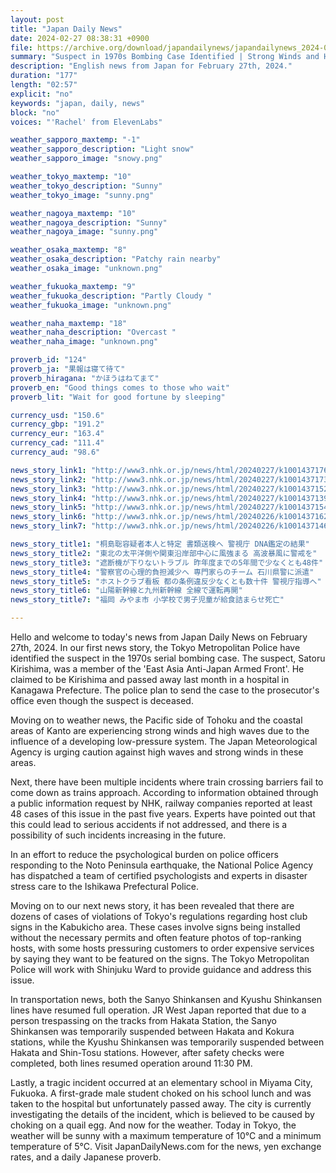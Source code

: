 ```yaml
---
layout: post
title: "Japan Daily News"
date: 2024-02-27 08:38:31 +0900
file: https://archive.org/download/japandailynews/japandailynews_2024-02-27.mp3
summary: "Suspect in 1970s Bombing Case Identified | Strong Winds and High Waves Expected, & more…"
description: "English news from Japan for February 27th, 2024."
duration: "177"
length: "02:57"
explicit: "no"
keywords: "japan, daily, news"
block: "no"
voices: "'Rachel' from ElevenLabs"

weather_sapporo_maxtemp: "-1"
weather_sapporo_description: "Light snow"
weather_sapporo_image: "snowy.png"

weather_tokyo_maxtemp: "10"
weather_tokyo_description: "Sunny"
weather_tokyo_image: "sunny.png"

weather_nagoya_maxtemp: "10"
weather_nagoya_description: "Sunny"
weather_nagoya_image: "sunny.png"

weather_osaka_maxtemp: "8"
weather_osaka_description: "Patchy rain nearby"
weather_osaka_image: "unknown.png"

weather_fukuoka_maxtemp: "9"
weather_fukuoka_description: "Partly Cloudy "
weather_fukuoka_image: "unknown.png"

weather_naha_maxtemp: "18"
weather_naha_description: "Overcast "
weather_naha_image: "unknown.png"

proverb_id: "124"
proverb_ja: "果報は寝て待て"
proverb_hiragana: "かほうはねてまて"
proverb_en: "Good things comes to those who wait"
proverb_lit: "Wait for good fortune by sleeping"

currency_usd: "150.6"
currency_gbp: "191.2"
currency_eur: "163.4"
currency_cad: "111.4"
currency_aud: "98.6"

news_story_link1: "http://www3.nhk.or.jp/news/html/20240227/k10014371761000.html"
news_story_link2: "http://www3.nhk.or.jp/news/html/20240227/k10014371731000.html"
news_story_link3: "http://www3.nhk.or.jp/news/html/20240227/k10014371521000.html"
news_story_link4: "http://www3.nhk.or.jp/news/html/20240227/k10014371391000.html"
news_story_link5: "http://www3.nhk.or.jp/news/html/20240227/k10014371541000.html"
news_story_link6: "http://www3.nhk.or.jp/news/html/20240226/k10014371621000.html"
news_story_link7: "http://www3.nhk.or.jp/news/html/20240226/k10014371461000.html"

news_story_title1: "桐島聡容疑者本人と特定 書類送検へ 警視庁 DNA鑑定の結果"
news_story_title2: "東北の太平洋側や関東沿岸部中心に風強まる 高波暴風に警戒を"
news_story_title3: "遮断機が下りないトラブル 昨年度までの5年間で少なくとも48件"
news_story_title4: "警察官の心理的負担減少へ 専門家らのチーム 石川県警に派遣"
news_story_title5: "ホストクラブ看板 都の条例違反少なくとも数十件 警視庁指導へ"
news_story_title6: "山陽新幹線と九州新幹線 全線で運転再開"
news_story_title7: "福岡 みやま市 小学校で男子児童が給食詰まらせ死亡"

---
```


Hello and welcome to today's news from Japan Daily News on February 27th, 2024. In our first news story, the Tokyo Metropolitan Police have identified the suspect in the 1970s serial bombing case. The suspect, Satoru Kirishima, was a member of the 'East Asia Anti-Japan Armed Front'. He claimed to be Kirishima and passed away last month in a hospital in Kanagawa Prefecture. The police plan to send the case to the prosecutor's office even though the suspect is deceased.

Moving on to weather news, the Pacific side of Tohoku and the coastal areas of Kanto are experiencing strong winds and high waves due to the influence of a developing low-pressure system. The Japan Meteorological Agency is urging caution against high waves and strong winds in these areas.

Next, there have been multiple incidents where train crossing barriers fail to come down as trains approach. According to information obtained through a public information request by NHK, railway companies reported at least 48 cases of this issue in the past five years. Experts have pointed out that this could lead to serious accidents if not addressed, and there is a possibility of such incidents increasing in the future.

In an effort to reduce the psychological burden on police officers responding to the Noto Peninsula earthquake, the National Police Agency has dispatched a team of certified psychologists and experts in disaster stress care to the Ishikawa Prefectural Police.

Moving on to our next news story, it has been revealed that there are dozens of cases of violations of Tokyo's regulations regarding host club signs in the Kabukicho area. These cases involve signs being installed without the necessary permits and often feature photos of top-ranking hosts, with some hosts pressuring customers to order expensive services by saying they want to be featured on the signs. The Tokyo Metropolitan Police will work with Shinjuku Ward to provide guidance and address this issue.

In transportation news, both the Sanyo Shinkansen and Kyushu Shinkansen lines have resumed full operation. JR West Japan reported that due to a person trespassing on the tracks from Hakata Station, the Sanyo Shinkansen was temporarily suspended between Hakata and Kokura stations, while the Kyushu Shinkansen was temporarily suspended between Hakata and Shin-Tosu stations. However, after safety checks were completed, both lines resumed operation around 11:30 PM.

Lastly, a tragic incident occurred at an elementary school in Miyama City, Fukuoka. A first-grade male student choked on his school lunch and was taken to the hospital but unfortunately passed away. The city is currently investigating the details of the incident, which is believed to be caused by choking on a quail egg. And now for the weather. Today in Tokyo, the weather will be sunny with a maximum temperature of 10°C and a minimum temperature of 5°C.  Visit JapanDailyNews.com for the news, yen exchange rates, and a daily Japanese proverb.
